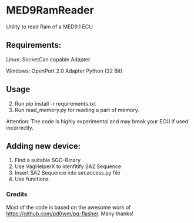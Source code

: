 # MED9RamReader
Utility to read Ram of a MED9.1 ECU

## Requirements:
Linux: 
SocketCan capable Adapter

Windows:
OpenPort 2.0 Adapter
Python (32 Bit)

## Usage

2. Run pip install -r requirements.txt
2. Run read_memory.py for reading a part of memory.

Attention: The code is highly experimental and may break your ECU if used incorrectly.

## Adding new device:

1. Find a suitable SGO-Binary
2. Use VagHelperX to idenfitify SA2 Sequence
3. Insert SA2 Sequence into secaccess.py file
4. Use functions

### Credits
Most of the code is based on the awesome work of https://github.com/pd0wm/pq-flasher. Many thanks!

